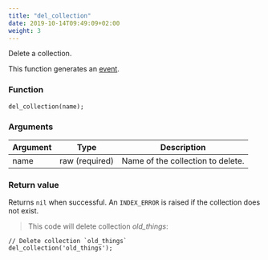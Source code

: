 ```yaml
---
title: "del_collection"
date: 2019-10-14T09:49:09+02:00
weight: 3
---
```


Delete a collection.

This function generates an [event](../../events).

### Function
`del_collection(name);`

### Arguments
Argument | Type | Description
-------- | ---- | -----------
name | raw (required) | Name of the collection to delete.

### Return value
Returns `nil` when successful. An `INDEX_ERROR` is raised if the collection does not exist.

> This code will delete collection *old_things*:

```
// Delete collection `old_things`
del_collection('old_things');
```